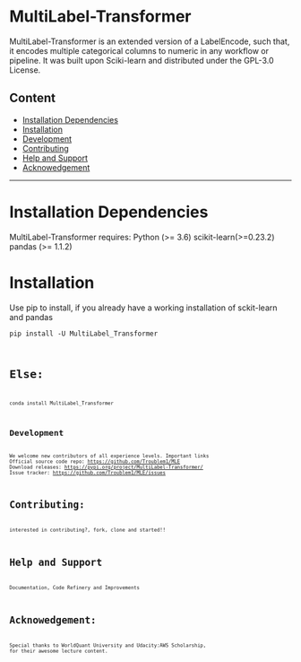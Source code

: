 # MultiLabel-Transformer
MultiLabel-Transformer is an extended version of a LabelEncode, such that, it encodes multiple categorical columns to numeric in any workflow or pipeline. It was built upon Sciki-learn and distributed under the GPL-3.0 License.


## Content
- <a href='Installation Dependencies'>Installation Dependencies<a/>
- <a href='Installation Dependencies'>Installation
- <a href='Development'>Development<a/>
- <a href='Contributing'>Contributing<a/>
- <a href='Help and Support'>Help and Support<a/>
- <a href='Acknowedgement'>Acknowedgement<a/>
 
 -----------------------------------------------

# Installation Dependencies
MultiLabel-Transformer requires:
Python (>= 3.6)
scikit-learn(>=0.23.2)
pandas (>= 1.1.2)

# Installation 
Use pip to install, if you already have a working installation of sckit-learn and pandas

<code>pip install -U MultiLabel_Transformer<code/>

# Else:
<code>conda install MultiLabel_Transformer<code/>


# Development
We welcome new contributors of all experience levels.
Important links
Official source code repo: https://github.com/Troublem1/MLE
Download releases: https://pypi.org/project/MultiLabel-Transformer/
Issue tracker: https://github.com/Troublem1/MLE/issues
  
# Contributing:
interested in contributing?, fork, clone and started!!

# Help and Support
Documentation, Code Refinery and Improvements

# Acknowedgement:
Special thanks to WorldQuant University and Udacity:AWS Scholarship, for their awesome lecture content.
